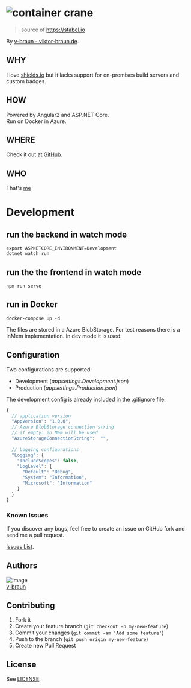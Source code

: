 # ![container crane](http://localhost:3000/assets/logo.svg)
> source of https://stabel.io

By [v-braun - viktor-braun.de](https://viktor-braun.de).


## WHY
I love [shields.io](http://shields.io/) but it lacks support for on-premises build servers and custom badges.

## HOW
Powered by Angular2 and ASP.NET Core. <br /> 
Run on Docker in Azure.

## WHERE
Check it out at [GitHub](https://github.com/v-braun/stabel-io).

## WHO
That's [me](https://viktor-braun.de)


# Development
## run the backend in watch mode
    export ASPNETCORE_ENVIRONMENT=Development
    dotnet watch run
## run the the frontend in watch mode
    npm run serve
## run in Docker
	docker-compose up -d

The files are stored in a Azure BlobStorage.
For test reasons there is a InMem implementation.
In dev mode it is used.

## Configuration
Two configurations are supported:

- Development (*appsettings.Development.json*)
- Production (*appsettings.Production.json*)

The development config is already included in the .gitignore file.


```JavaScript
{
  // application version
  "AppVersion": "1.0.0",
  // Azure BlobStorage connection string 
  // if empty: in Mem will be used
  "AzureStorageConnectionString":  "", 
  
  // Logging configurations
  "Logging": {
    "IncludeScopes": false,
    "LogLevel": {
      "Default": "Debug",
      "System": "Information",
      "Microsoft": "Information"
    }
  }
}
```

    
### Known Issues

If you discover any bugs, feel free to create an issue on GitHub fork and
send me a pull request.

[Issues List](https://github.com/v-braun/stabel-io/issues).

## Authors

![image](https://avatars3.githubusercontent.com/u/4738210?v=3&s=50)  
[v-braun](https://github.com/v-braun/)

## Contributing

1. Fork it
2. Create your feature branch (`git checkout -b my-new-feature`)
3. Commit your changes (`git commit -am 'Add some feature'`)
4. Push to the branch (`git push origin my-new-feature`)
5. Create new Pull Request

## License

See [LICENSE](https://github.com/v-braun/stabel-io/blob/master/LICENSE).
